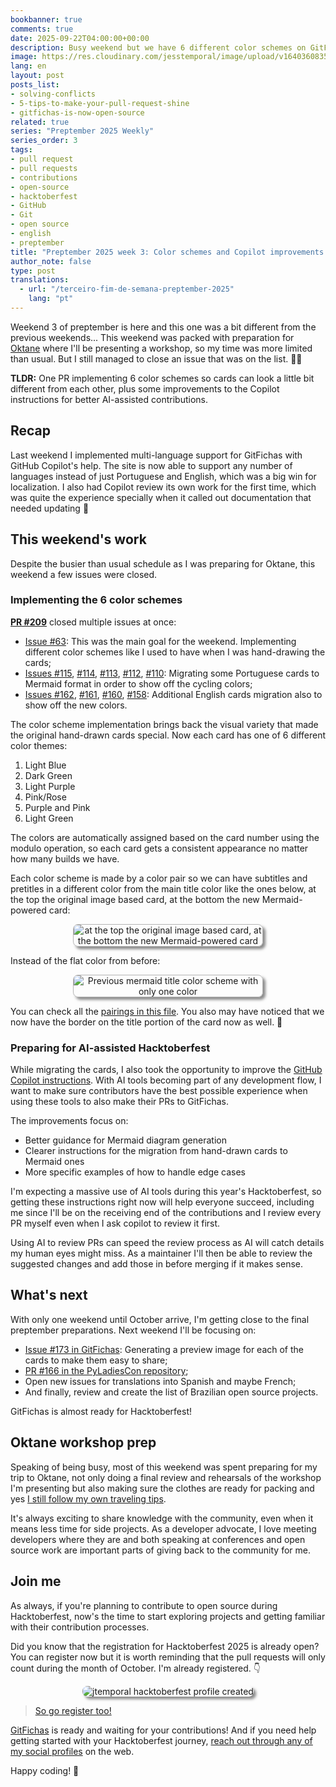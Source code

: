 ```yaml
---
bookbanner: true
comments: true
date: 2025-09-22T04:00:00+00:00
description: Busy weekend but we have 6 different color schemes on GitFichas now 🎨
image: https://res.cloudinary.com/jesstemporal/image/upload/v1640360835/covers/miscellaneous_ld0l6r.png
lang: en
layout: post
posts_list:
- solving-conflicts
- 5-tips-to-make-your-pull-request-shine
- gitfichas-is-now-open-source
related: true
series: "Preptember 2025 Weekly"
series_order: 3
tags:
- pull request
- pull requests
- contributions
- open-source
- hacktoberfest
- GitHub
- Git
- open source
- english
- preptember
title: "Preptember 2025 week 3: Color schemes and Copilot improvements in GitFichas"
author_note: false
type: post
translations:
  - url: "/terceiro-fim-de-semana-preptember-2025"
    lang: "pt"
---
```


Weekend 3 of preptember is here and this one was a bit different from the previous weekends... This weekend was packed with preparation for [Oktane](https://www.okta.com/oktane/) where I'll be presenting a workshop, so my time was more limited than usual. But I still managed to close an issue that was on the list. 🎉🎉

**TLDR:** One PR implementing 6 color schemes so cards can look a little bit different from each other, plus some improvements to the Copilot instructions for better AI-assisted contributions.

## Recap

Last weekend I implemented multi-language support for GitFichas with GitHub Copilot's help. The site is now able to support any number of languages instead of just Portuguese and English, which was a big win for localization. I also had Copilot review its own work for the first time, which was quite the experience specially when it called out documentation that needed updating 👀

## This weekend's work

Despite the busier than usual schedule as I was preparing for Oktane, this weekend a few issues were closed.

### Implementing the 6 color schemes

**[PR #209](https://github.com/jtemporal/gitfichas/pull/209)** closed multiple issues at once:

- [Issue #63](https://github.com/jtemporal/gitfichas/issues/63): This was the main goal for the weekend. Implementing different color schemes like I used to have when I was hand-drawing the cards;
- [Issues #115](https://github.com/jtemporal/gitfichas/issues/115), [#114](https://github.com/jtemporal/gitfichas/issues/114), [#113](https://github.com/jtemporal/gitfichas/issues/113), [#112](https://github.com/jtemporal/gitfichas/issues/112), [#110](https://github.com/jtemporal/gitfichas/issues/110): Migrating some Portuguese cards to Mermaid format in order to show off the cycling colors;
- [Issues #162](https://github.com/jtemporal/gitfichas/issues/162), [#161](https://github.com/jtemporal/gitfichas/issues/161), [#160](https://github.com/jtemporal/gitfichas/issues/160), [#158](https://github.com/jtemporal/gitfichas/issues/158): Additional English cards migration also to show off the new colors.

The color scheme implementation brings back the visual variety that made the original hand-drawn cards special. Now each card has one of 6 different color themes:

1. Light Blue
2. Dark Green
3. Light Purple
4. Pink/Rose
5. Purple and Pink
6. Light Green

The colors are automatically assigned based on the card number using the modulo operation, so each card gets a consistent appearance no matter how many builds we have.

Each color scheme is made by a color pair so we can have subtitles and pretitles in a different color from the main title color like the ones below, at the top the original image based card, at the bottom the new Mermaid-powered card:

<center>
<img src="https://res.cloudinary.com/jesstemporal/image/upload/v1758551570/gitfichas/IMG_0782_whaaw8.png" alt="at the top the original image based card, at the bottom the new Mermaid-powered card" style="box-shadow: 4px 4px 4px rgba(51,51,51,0.57); border-radius: 8px; max-width: 60%; border: 1px solid #b6b6b6ff; " />
</center>

Instead of the flat color from before:

<center>
<img src="https://res.cloudinary.com/jesstemporal/image/upload/v1758551572/gitfichas/IMG_0778_qg1tqo.jpg" alt="Previous mermaid title color scheme with only one color" style="box-shadow: 4px 4px 4px rgba(51,51,51,0.57); border-radius: 8px; max-width: 60%; border: 1px solid #b6b6b6ff; " />
</center>

You can check all the [pairings in this file](https://github.com/jtemporal/gitfichas/blob/3a23f984df5d9536ac6176f8367cb872d79c1b07/_includes/mermaid-graphs.html#L11-L29). You also may have noticed that we now have the border on the title portion of the card now as well. 🎉

### Preparing for AI-assisted Hacktoberfest

While migrating the cards, I also took the opportunity to improve the [GitHub Copilot instructions](https://github.com/jtemporal/gitfichas/blob/main/.github/copilot-instructions.md). With AI tools becoming part of any development flow, I want to make sure contributors have the best possible experience when using these tools to also make their PRs to GitFichas.

The improvements focus on:
- Better guidance for Mermaid diagram generation
- Clearer instructions for the migration from hand-drawn cards to Mermaid ones
- More specific examples of how to handle edge cases

I'm expecting a massive use of AI tools during this year's Hacktoberfest, so getting these instructions right now will help everyone succeed, including me since I'll be on the receiving end of the contributions and I review every PR myself even when I ask copilot to review it first.

Using AI to review PRs can speed the review process as AI will catch details my human eyes might miss. As a maintainer I'll then be able to review the suggested changes and add those in before merging if it makes sense.

## What's next

With only one weekend until October arrive, I'm getting close to the final preptember preparations. Next weekend I'll be focusing on:

- [Issue #173 in GitFichas](https://github.com/jtemporal/gitfichas/issues/173): Generating a preview image for each of the cards to make them easy to share;
- [PR #166 in the PyLadiesCon repository](https://github.com/pyladies/pyladiescon-portal);
- Open new issues for translations into Spanish and maybe French;
- And finally, review and create the list of Brazilian open source projects.

GitFichas is almost ready for Hacktoberfest!

## Oktane workshop prep

Speaking of being busy, most of this weekend was spent preparing for my trip to Oktane, not only doing a final review and rehearsals of the workshop I'm presenting but also making sure the clothes are ready for packing and yes [I still follow my own traveling tips](https://jtemporal.com/seven-tips-for-traveling-with-ease/).

It's always exciting to share knowledge with the community, even when it means less time for side projects. As a developer advocate, I love meeting developers where they are and both speaking at conferences and open source work are important parts of giving back to the community for me.

## Join me

As always, if you're planning to contribute to open source during Hacktoberfest, now's the time to start exploring projects and getting familiar with their contribution processes.

Did you know that the registration for Hacktoberfest 2025 is already open? You can register now but it is worth reminding that the pull requests will only count during the month of October. I'm already registered. 👇

<center>
<img alt="jtemporal hacktoberfest profile created" src="https://res.cloudinary.com/jesstemporal/image/upload/v1758493970/jtemporal-hacktoberfest-profile-created.png"  style="max-width: 60%; border-radius: 8px; box-shadow: 4px 4px 4px rgba(51, 51, 51, 0.57);" />
</center>


> [So go register too!](https://hacktoberfest.com/)

[GitFichas](https://github.com/jtemporal/gitfichas) is ready and waiting for your contributions! And if you need help getting started with your Hacktoberfest journey, [reach out through any of my social profiles](http://jtemporal.com/socials/) on the web.

Happy coding! 🎉